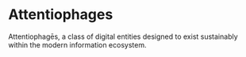 # Attentiophages
Attentiophagēs, a class of digital entities designed to exist sustainably within the modern information ecosystem.
